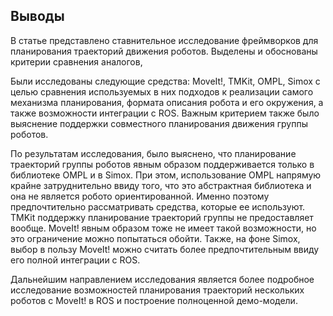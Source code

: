 ## Выводы
В статье представлено ставнительное исследование фреймворков для планирования траекторий движения роботов. Выделены и обоснованы критерии сравнения аналогов, 

Были исследованы следующие средства: MoveIt!, TMKit, OMPL, Simox с целью сравнения используемых в них подходов к реализации самого механизма планирования, формата описания робота и его окружения, а также возможности интеграции с ROS. Важным критерием также было выяснение поддержки совместного планирования движения группы роботов. 

По результатам исследования, было выяснено, что планирование траекторий группы роботов явным образом поддерживается только в библиотеке OMPL и в Simox. При этом, использование OMPL напрямую крайне затруднительно ввиду того, что это абстрактная библиотека и она не является робото ориентированной. Именно поэтому предпочтительно рассматривать средства, которые ее используют. TMKit поддержку планирование траекторий группы не предоставляет вообще. MoveIt! явным образом тоже не имеет такой возможности, но это ограничение можно попытаться обойти. Также, на фоне Simox, выбор в пользу MoveIt! можно считать более предпочтительным ввиду его полной интеграции с ROS.

Дальнейшим направлением исследования является более подробное исследование возможностей планирования траекторий нескольких роботов с MoveIt! в ROS и построение полноценной демо-модели.
